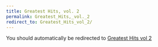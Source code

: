 ```yaml
---
title: Greatest Hits, vol. 2
permalink: Greatest_Hits,_vol._2
redirect_to: Greatest_Hits_vol_2/
---
```


You should automatically be redirected to [Greatest Hits vol 2](Greatest_Hits_vol_2/)
